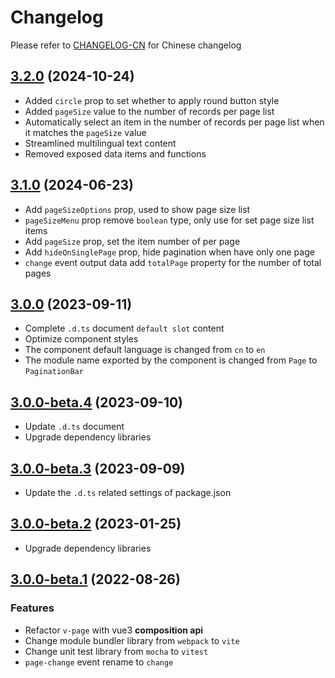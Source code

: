 # Changelog

Please refer to [CHANGELOG-CN](CHANGELOG-CN.md) for Chinese changelog

## [3.2.0](https://github.com/TerryZ/v-page/compare/v3.1.0...v3.2.0) (2024-10-24)

- Added `circle` prop to set whether to apply round button style
- Added `pageSize` value to the number of records per page list
- Automatically select an item in the number of records per page list when it matches the `pageSize` value
- Streamlined multilingual text content
- Removed exposed data items and functions

## [3.1.0](https://github.com/TerryZ/v-page/compare/v3.0.0...v3.1.0) (2024-06-23)

- Add `pageSizeOptions` prop, used to show page size list
- `pageSizeMenu` prop remove `boolean` type, only use for set page size list items
- Add `pageSize` prop, set the item number of per page
- Add `hideOnSinglePage` prop, hide pagination when have only one page
- `change` event output data add `totalPage` property for the number of total pages

## [3.0.0](https://github.com/TerryZ/v-page/compare/v3.0.0-beta.4...v3.0.0) (2023-09-11)

- Complete `.d.ts` document `default slot` content
- Optimize component styles
- The component default language is changed from `cn` to `en`
- The module name exported by the component is changed from `Page` to `PaginationBar`

## [3.0.0-beta.4](https://github.com/TerryZ/v-page/compare/v3.0.0-beta.3...v3.0.0-beta.4) (2023-09-10)

- Update `.d.ts` document
- Upgrade dependency libraries

## [3.0.0-beta.3](https://github.com/TerryZ/v-page/compare/v3.0.0-beta.2...v3.0.0-beta.3) (2023-09-09)

- Update the `.d.ts` related settings of package.json

## [3.0.0-beta.2](https://github.com/TerryZ/v-page/compare/v3.0.0-beta.1...v3.0.0-beta.2) (2023-01-25)

- Upgrade dependency libraries

## [3.0.0-beta.1](https://github.com/TerryZ/v-page/compare/v2.1.0...v3.0.0-beta.1) (2022-08-26)

### Features

- Refactor `v-page` with vue3 **composition api**
- Change module bundler library from `webpack` to `vite`
- Change unit test library from `mocha` to `vitest`
- `page-change` event rename to `change`
